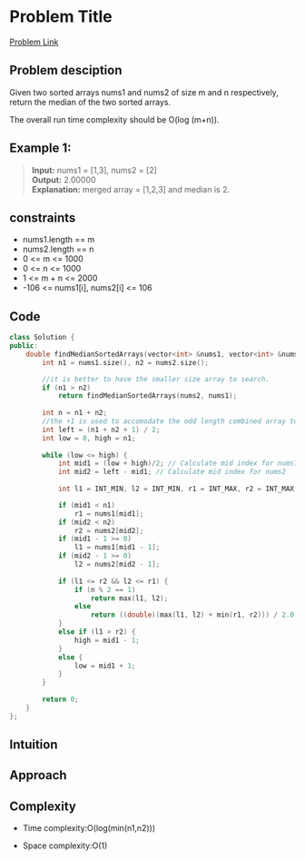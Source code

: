 # Problem Title
[Problem Link]()

## Problem desciption 

Given two sorted arrays nums1 and nums2 of size m and n respectively, return the median of the two sorted arrays.

The overall run time complexity should be O(log (m+n)).

## Example 1:

> **Input:** nums1 = [1,3], nums2 = [2]<br>
> **Output:** 2.00000<br>
> **Explanation:** merged array = [1,2,3] and median is 2.<br>

## constraints
* nums1.length == m
* nums2.length == n
* 0 <= m <= 1000
* 0 <= n <= 1000
* 1 <= m + n <= 2000
* -106 <= nums1[i], nums2[i] <= 106

## Code
```cpp
class Solution {
public:
    double findMedianSortedArrays(vector<int> &nums1, vector<int> &nums2) {
        int n1 = nums1.size(), n2 = nums2.size();

        //it is better to have the smaller size array to search.
        if (n1 > n2)
            return findMedianSortedArrays(nums2, nums1);
        
        int n = n1 + n2;
        //the +1 is used to accomodate the odd length combined array too 
        int left = (n1 + n2 + 1) / 2; 
        int low = 0, high = n1;
        
        while (low <= high) {
            int mid1 = (low + high)/2; // Calculate mid index for nums1
            int mid2 = left - mid1; // Calculate mid index for nums2
            
            int l1 = INT_MIN, l2 = INT_MIN, r1 = INT_MAX, r2 = INT_MAX;

            if (mid1 < n1)
                r1 = nums1[mid1];
            if (mid2 < n2)
                r2 = nums2[mid2];
            if (mid1 - 1 >= 0)
                l1 = nums1[mid1 - 1];
            if (mid2 - 1 >= 0)
                l2 = nums2[mid2 - 1];
            
            if (l1 <= r2 && l2 <= r1) {
                if (n % 2 == 1)
                    return max(l1, l2);
                else
                    return ((double)(max(l1, l2) + min(r1, r2))) / 2.0;
            }
            else if (l1 > r2) {
                high = mid1 - 1;
            }
            else {
                low = mid1 + 1;
            }
        }
        
        return 0; 
    }
};


```

## Intuition


## Approach


## Complexity
- Time complexity:O(log(min(n1,n2)))


- Space complexity:O(1)
